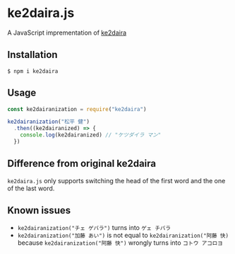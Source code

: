 # ke2daira.js

A JavaScript imprementation of [ke2daira](https://github.com/ryuichiueda/ke2daira)

## Installation

```
$ npm i ke2daira
```

## Usage

```js
const ke2dairanization = require("ke2daira")

ke2dairanization("松平 健")
  .then((ke2dairanized) => {
    console.log(ke2dairanized) // "ケツダイラ マン"
  })
```

## Difference from original ke2daira

`ke2daira.js` only supports switching the head of the first word and the one of the last word.

## Known issues

- `ke2dairanization("チェ ゲバラ")` turns into `ゲェ チバラ`
- `ke2dairanization("加藤 あい")` is not equal to `ke2dairanization("阿藤 快)` because `ke2dairanization("阿藤 快")` wrongly turns into `コトウ アコロヨ`
